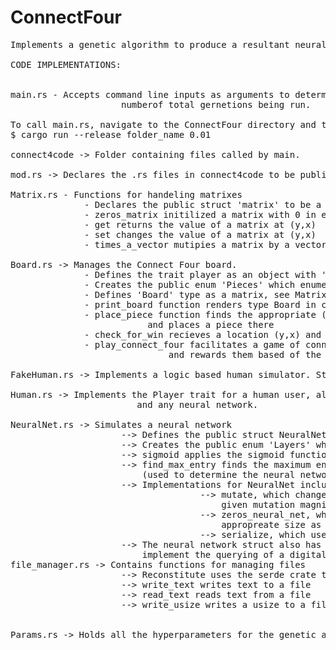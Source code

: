 # ConnectFour

<pre>
Implements a genetic algorithm to produce a resultant neural network designed to play Connect Four.

CODE IMPLEMENTATIONS:


main.rs - Accepts command line inputs as arguments to determine the mutation magnitude of the finnal generation (lower number 						means sharper taper) and takes a name of the run. Mutation magnitude is a decaying exponential as e^{-x*a} where x 						is the generation number and a is the natural logarithm of the value you input, divided by the negation of the
					 numberof total gernetions being run. 

To call main.rs, navigate to the ConnectFour directory and type  
$ cargo run --release folder_name 0.01

connect4code -> Folder containing files called by main.
 
mod.rs -> Declares the .rs files in connect4code to be public modules

Matrix.rs - Functions for handeling matrixes
              - Declares the public struct 'matrix' to be a vector of f32 values, as well as width and height dimentions.
              - zeros_matrix initilized a matrix with 0 in every entry
              - get returns the value of a matrix at (y,x) 
              - set changes the value of a matrix at (y,x)
              - times_a_vector mutipies a matrix by a vector
		
Board.rs -> Manages the Connect Four board.
              - Defines the trait player as an object with 'query' and 'add_win' implementations
              - Creates the public enum 'Pieces' which enumerates piece types 'Player1','Player2', and 'Nada'
              - Defines 'Board' type as a matrix, see Matrix.rs
              - print_board function renders type Board in colored ASCCI for human use
              - place_piece function finds the appropriate (y,x) pair given a move in the form of a column 0-6, 
					      and places a piece there
              - check_for_win recieves a location (y,x) and checks if that piece has won the game.
              - play_connect_four facilitates a game of connectfour between to objects with the Player trait, 
					 		  and rewards them based of the outcome of the game.

FakeHuman.rs -> Implements a logic based human simulator. Struct FakeHuman implements the Player trait.

Human.rs -> Implements the Player trait for a human user, allowing me to personally play both FakeHuman 
						and any neural network.

NeuralNet.rs -> Simulates a neural network 
					 --> Defines the public struct NeuralNet as having a name, point value, and four weight matrices
					 --> Creates the public enum 'Layers' which enumerates layer types 'WIH1','WH1H2', 'WH2H3', and 'WH3O'
					 --> sigmoid applies the sigmoid function to every entry in a vector (used to simulate nodes)
					 --> find_max_entry finds the maximum entry in a vector 
					     (used to determine the neural network's answer to a query)
					 --> Implementations for NeuralNet include 
					 				--> mutate, which changes every weight in each weight matrix by a random value within the 
									    given mutation magnitude
									--> zeros_neural_net, which initilizes a neural network with a zeros_matrix of the 
									    appropreate size as every weight matrix
									--> serialize, which uses the serde crate to write this neural network to a file
					 --> The neural network struct also has the Player trait, and uses times_a_vector and sigmoid to 
					     implement the querying of a digital neural network.
file_manager.rs -> Contains functions for managing files				
					 --> Reconstitute uses the serde crate to read a neural network from a file and recreate it
					 --> write_text writes text to a file
					 --> read_text reads text from a file
					 --> write_usize writes a usize to a file
					 
					 
Params.rs -> Holds all the hyperparameters for the genetic algorithm and the neural networks in one place.


 
</pre>
